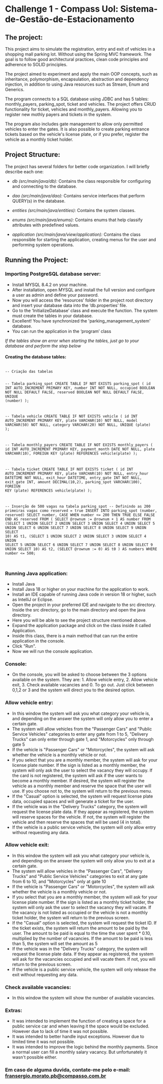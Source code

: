 # Challenge 1 - Compass Uol: Sistema-de-Gestão-de-Estacionamento


## The project:

This project aims to simulate the registration, entry and exit of vehicles in a shopping mall parking lot. Without using the Spring MVC framework. The goal is to follow good architectural practices, clean code principles and adherence to SOLID principles.

The project aimed to experiment and apply the main OOP concepts, such as inheritance, polymorphism, encapsulation, abstraction and dependency injection, in addition to using Java resources such as Stream, Enum and Generics.

The program connects to a SQL database using JDBC and has 5 tables: monthly_payers, parking_spot, ticket and vehicles. The project offers CRUD functionality for ticket, vehicles and monthly_payers. Allowing you to register new mothly payers and tickets in the system.

The program also includes gate management to allow only permitted vehicles to enter the gates. It is also possible to create parking entrance tickets based on the vehicle's license plate, or if you prefer, register the vehicle as a monthly ticket holder.

## Project Structure:


The project has several folders for better code organization. I will briefly describe each one:

- *db (src/main/java/db):* Contains the class responsible for configuring and connecting to the database.

- *dao (src/main/java/dao):* Contains service interfaces that perform QUERY(s) in the database.

- *entities (src/main/java/entities):* Contains the system classes.

- *enums (src/main/java/enums):* Contains enums that help classify attributes with predefined values.

- *application (src/main/java/view/application):* Contains the class responsible for starting the application, creating menus for the user and performing system operations.

##

## Running the Project:

### Importing PostgreSQL database server:
- Install MYSQL 8.4.2 on your machine.
- After installation, open MYSQL and install the full version and configure a user as admin and define your password.
- Now you will access the ‘resources’ folder in the project root directory and insert your database data into the ‘db.properties’ file.
- Go to the ‘InitializeDatabase’ class and execute the function. The system must create the tables in your database.
- Excellent! You have synchronized the 'parking_management_system' database. 
- You can run the application in the ‘program’ class

*If the tables show an error when starting the tables, just go to your database and perform the step below*

#### Creating the database tables:
<code>
-- Criação das tabelas

-- Tabela parking_spot
CREATE TABLE IF NOT EXISTS parking_spot (
    id INT AUTO_INCREMENT PRIMARY KEY,
    number INT NOT NULL,
    occupied BOOLEAN NOT NULL DEFAULT FALSE,
    reserved BOOLEAN NOT NULL DEFAULT FALSE,
    UNIQUE (number)
);

-- Tabela vehicle
CREATE TABLE IF NOT EXISTS vehicle (
    id INT AUTO_INCREMENT PRIMARY KEY,
    plate VARCHAR(10) NOT NULL,
    model VARCHAR(50) NOT NULL,
    category VARCHAR(20) NOT NULL,
    UNIQUE (plate)
);

-- Tabela monthly_payers
CREATE TABLE IF NOT EXISTS monthly_payers (
    id INT AUTO_INCREMENT PRIMARY KEY,
    payment_month DATE NOT NULL,
    plate VARCHAR(10),
    FOREIGN KEY (plate) REFERENCES vehicle(plate)
);

-- Tabela ticket
CREATE TABLE IF NOT EXISTS ticket (
    id INT AUTO_INCREMENT PRIMARY KEY,
    plate VARCHAR(10) NOT NULL,
    entry_hour DATETIME NOT NULL,
    exit_hour DATETIME,
    entry_gate INT NOT NULL,
    exit_gate INT,
    amount DECIMAL(10,2),
    parking_spot VARCHAR(100),
    FOREIGN KEY (plate) REFERENCES vehicle(plate)
);

-- Inserção de 500 vagas na tabela parking_spot
-- Definindo as 200 primeiras vagas como reserved = true
INSERT INTO parking_spot (number, reserved) 
SELECT number, 
       CASE 
           WHEN number <= 200 THEN TRUE 
           ELSE FALSE 
       END AS reserved
FROM (
    SELECT @rownum := @rownum + 1 AS number
    FROM (SELECT 1 UNION SELECT 2 UNION SELECT 3 UNION SELECT 4 UNION SELECT 5 UNION SELECT 6 UNION SELECT 7 UNION SELECT 8 UNION SELECT 9 UNION SELECT 10) AS t1,
         (SELECT 1 UNION SELECT 2 UNION SELECT 3 UNION SELECT 4 UNION SELECT 5 UNION SELECT 6 UNION SELECT 7 UNION SELECT 8 UNION SELECT 9 UNION SELECT 10) AS t2,
         (SELECT @rownum := 0) AS t0
) AS numbers
WHERE number <= 500;

</code>

### Running Java application:

- Install Java
- Install Java 18 or higher on your machine for the application to work.
- Install an IDE capable of running Java code in version 18 or higher, such as IntelliJ or Eclipse.
- Open the project in your preferred IDE and navigate to the src directory. Inside the src directory, go to the main directory and open the java directory.
- Here you will be able to see the project structure mentioned above.
- Expand the application package and click on the class inside it called Application.
- Inside this class, there is a main method that can run the entire application in the console.
- Click "Run".
- Now we will run the console application.

### Console:
- On the console, you will be asked to choose between the 3 options available on the system. They are: 1. Allow vehicle entry, 2. Allow vehicle exit, 3. Check available vacancies and 0. To go out. Just click between 0,1,2 or 3 and the system will direct you to the desired option.


### Allow vehicle entry:
- In this window the system will ask you what category your vehicle is, and depending on the answer the system will only allow you to enter a certain gate.
- The system will allow vehicles from the "Passenger Cars" and "Public Service Vehicles" categories to enter any gate from 1 to 5, "Delivery Trucks" can only enter through gate 1, and "Motorcycles" only through gate 5
- If the vehicle is "Passenger Cars" or "Motorcycles", the system will ask whether the vehicle is a monthly vehicle or not. 
- If you select that you are a monthly member, the system will ask for your license plate number. If the sign is listed as a monthly member, the system will only ask the user to select the vacancy they will occupy. If the card is not registered, the system will ask if the user wants to become a monthly member. If desired, the system will register the vehicle as a monthly member and reserve the space that the user will use. If you choose not to, the system will return to the previous menu.
- If the "Casual" option is selected, the system will request license plate data, occupied spaces and will generate a ticket for the user.
- If the vehicle was in the "Delivery Trucks" category, the system will request the license plate data. If they appear as registered, the system will reserve spaces for the vehicle. If not, the system will register the vehicle and then reserve the spaces that will be used (4 in total).
- If the vehicle is a public service vehicle, the system will only allow entry without requesting any data.


### Allow vehicle exit:
- In this window the system will ask you what category your vehicle is, and depending on the answer the system will only allow you to exit at a certain gate.
- The system will allow vehicles in the "Passenger Cars", "Delivery Trucks" and "Public Service Vehicles" categories to exit at any gate from 6 to 10, and "Motorcycles" only at gate 10
- If the vehicle is "Passenger Cars" or "Motorcycles", the system will ask whether the vehicle is a monthly vehicle or not. 
- If you select that you are a monthly member, the system will ask for your license plate number. If the sign is listed as a monthly ticket holder, the system will only ask the user to select the vacancy they will vacate. If the vacancy is not listed as occupied or the vehicle is not a monthly ticket holder, the system will return to the previous screen.
- If the "Casual" option is selected, the system will request the ticket ID. If the ticket exists, the system will return the amount to be paid by the user. The amount to be paid is equal to the time the user spent * 0.10, multiplied by the number of vacancies. If the amount to be paid is less than 5, the system will set the amount as 5
- If the vehicle was in the "Delivery Trucks" category, the system will request the license plate data. If they appear as registered, the system will ask for the vacancies occupied and will vacate them. If not, you will return to the previous screen.
- If the vehicle is a public service vehicle, the system will only release the exit without requesting any data. 


### Check available vacancies:
- In this window the system will show the number of available vacancies.


### Extras:
- It was intended to implement the function of creating a space for a public service car and when leaving it the space would be excluded. However due to lack of time it was not possible.
- It was intended to better handle input exceptions. However due to limited time it was not possible.
- It was intended to improve the logic behind the monthly payments. Since a normal user can fill a monthly salary vacancy. But unfortunately it wasn't possible either.

### Em caso de alguma duvida, contate-me pelo e-mail: fransergio.morato.pb@compasso.com.br

